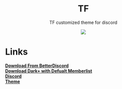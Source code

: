<div align="center" dir="auto">
<h1 align="center">TF</h1>
<p align="center">TF customized theme for discord</p>
<a align="center" href="https://discord.gg/U65b58FtJr" rel="nofollow"><img align="center" src="https://img.shields.io/discord/763094597454397490?color=5865F2&labelColor=white&label=Support%20Server&logo=Discord" style="max-width: 100%;"></a>
</div>

# Links
**[Download From BetterDiscord](https://betterdiscord.app/theme/Dark++)** <br>
**<a href="https://github.com/DevEvil99/DarkPlus-Defualt-Memberlist/releases/download/Dark%2Bv2/Dark+-Default-Member-List.theme.css">Download Dark+ with Defualt Memberlist</a>** <br>
**[Discord]([https://devevil.com](https://discord.gg/U65b58FtJr))** <br>
**[Theme]([https://devevil.com/contact](https://github.com/CapnKitten/Material-Discord))** <br>

